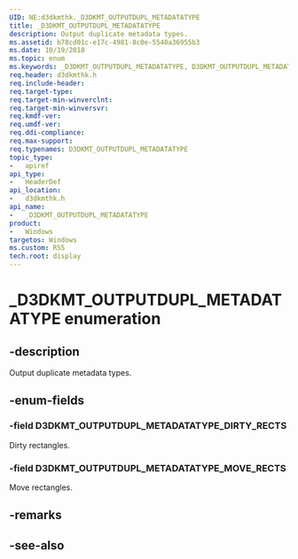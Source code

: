 ```yaml
---
UID: NE:d3dkmthk._D3DKMT_OUTPUTDUPL_METADATATYPE
title: _D3DKMT_OUTPUTDUPL_METADATATYPE
description: Output duplicate metadata types.
ms.assetid: b78cd01c-e17c-4981-8c0e-5540a36955b3
ms.date: 10/19/2018
ms.topic: enum
ms.keywords: _D3DKMT_OUTPUTDUPL_METADATATYPE, D3DKMT_OUTPUTDUPL_METADATATYPE, 
req.header: d3dkmthk.h
req.include-header:
req.target-type:
req.target-min-winverclnt:
req.target-min-winversvr:
req.kmdf-ver:
req.umdf-ver:
req.ddi-compliance:
req.max-support:
req.typenames: D3DKMT_OUTPUTDUPL_METADATATYPE
topic_type: 
-	apiref
api_type: 
-	HeaderDef
api_location: 
-	d3dkmthk.h
api_name: 
-	_D3DKMT_OUTPUTDUPL_METADATATYPE
product:
-	Windows
targetos: Windows
ms.custom: RS5
tech.root: display
---
```


# _D3DKMT_OUTPUTDUPL_METADATATYPE enumeration

## -description

Output duplicate metadata types.

## -enum-fields

### -field D3DKMT_OUTPUTDUPL_METADATATYPE_DIRTY_RECTS 

Dirty rectangles.

### -field D3DKMT_OUTPUTDUPL_METADATATYPE_MOVE_RECTS 

Move rectangles.

## -remarks

## -see-also
